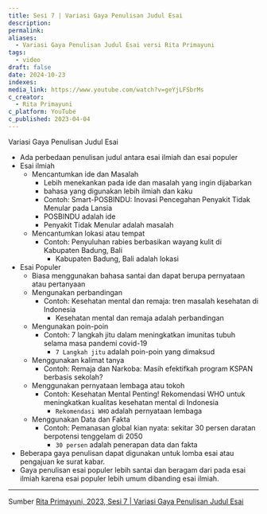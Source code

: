 ```yaml
---
title: Sesi 7 | Variasi Gaya Penulisan Judul Esai
description: 
permalink: 
aliases:
  - Variasi Gaya Penulisan Judul Esai versi Rita Primayuni
tags:
  - video
draft: false
date: 2024-10-23
indexes: 
media_link: https://www.youtube.com/watch?v=geYjLFSbrMs
c_creator:
  - Rita Primayuni
c_platform: YouTube
c_published: 2023-04-04
---
```


Variasi Gaya Penulisan Judul Esai
- Ada perbedaan penulisan judul antara esai ilmiah dan esai populer
- Esai ilmiah
	- Mencantumkan ide dan Masalah
		- Lebih menekankan pada ide dan masalah yang ingin dijabarkan
		- bahasa yang digunakan lebih ilmiah dan kaku
		- Contoh: Smart-POSBINDU: Inovasi Pencegahan Penyakit Tidak Menular pada Lansia
		- POSBINDU adalah ide
		- Penyakit Tidak Menular adalah masalah
	- Mencantumkan lokasi atau tempat
		- Contoh: Penyuluhan rabies berbasikan wayang kulit di Kabupaten Badung, Bali
			- Kabupaten Badung, Bali adalah lokasi 
- Esai Populer
	- Biasa menggunakan bahasa santai dan dapat berupa pernyataan atau pertanyaan
	- Mengunakan perbandingan
		- Contoh: Kesehatan mental dan remaja: tren masalah kesehatan di Indonesia
			- Kesehatan mental dan remaja adalah perbandingan
	- Mengunakan poin-poin
		- Contoh: 7 langkah jitu dalam meningkatkan imunitas tubuh selama masa pandemi covid-19
			- `7 Langkah jitu` adalah poin-poin yang dimaksud
	- Menggunakan kalimat tanya
		- Contoh: Remaja dan Narkoba: Masih efektifkah program KSPAN berbasis sekolah?
	- Menggunakan pernyataan lembaga atau tokoh
		- Contoh: Kesehatan Mental Penting! Rekomendasi WHO untuk meningkatkan kualitas kesehatan mental di Indonesia
			- `Rekomendasi WHO` adalah pernyataan lembaga
	- Menggunakan Data dan Fakta
		- Contoh: Pemanasan global kian nyata: sekitar 30 persen daratan berpotensi tenggelam di 2050
			- `30 persen` adalah penerapan data dan fakta
- Beberapa gaya penulisan dapat digunakan untuk lomba esai atau pengajuan ke surat kabar.
- Gaya penulisan esai populer lebih santai dan beragam dari pada esai ilmiah karena esai populer lebih umum dibanding esai ilmiah.


---
Sumber [Rita Primayuni, 2023, Sesi 7 | Variasi Gaya Penulisan Judul Esai](https://www.youtube.com/watch?v=geYjLFSbrMs)